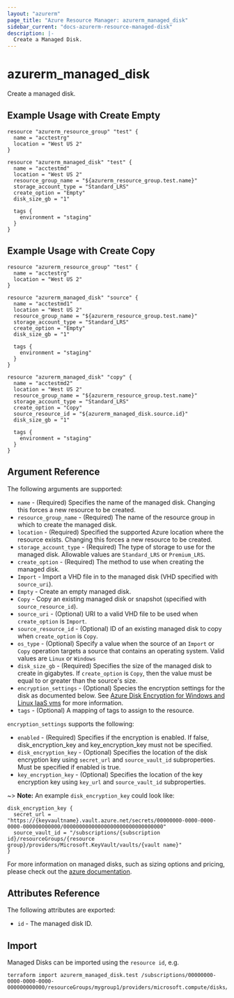 ```yaml
---
layout: "azurerm"
page_title: "Azure Resource Manager: azurerm_managed_disk"
sidebar_current: "docs-azurerm-resource-managed-disk"
description: |-
  Create a Managed Disk.
---
```


# azurerm\_managed\_disk

Create a managed disk.

## Example Usage with Create Empty

```hcl
resource "azurerm_resource_group" "test" {
  name = "acctestrg"
  location = "West US 2"
}

resource "azurerm_managed_disk" "test" {
  name = "acctestmd"
  location = "West US 2"
  resource_group_name = "${azurerm_resource_group.test.name}"
  storage_account_type = "Standard_LRS"
  create_option = "Empty"
  disk_size_gb = "1"

  tags {
    environment = "staging"
  }
}
```

## Example Usage with Create Copy

```hcl
resource "azurerm_resource_group" "test" {
  name = "acctestrg"
  location = "West US 2"
}

resource "azurerm_managed_disk" "source" {
  name = "acctestmd1"
  location = "West US 2"
  resource_group_name = "${azurerm_resource_group.test.name}"
  storage_account_type = "Standard_LRS"
  create_option = "Empty"
  disk_size_gb = "1"

  tags {
    environment = "staging"
  }
}

resource "azurerm_managed_disk" "copy" {
  name = "acctestmd2"
  location = "West US 2"
  resource_group_name = "${azurerm_resource_group.test.name}"
  storage_account_type = "Standard_LRS"
  create_option = "Copy"
  source_resource_id = "${azurerm_managed_disk.source.id}"
  disk_size_gb = "1"

  tags {
    environment = "staging"
  }
}
```

## Argument Reference

The following arguments are supported:

* `name` - (Required) Specifies the name of the managed disk. Changing this forces a
    new resource to be created.
* `resource_group_name` - (Required) The name of the resource group in which to create
    the managed disk.
* `location` - (Required) Specified the supported Azure location where the resource exists.
    Changing this forces a new resource to be created.
* `storage_account_type` - (Required) The type of storage to use for the managed disk.
    Allowable values are `Standard_LRS` or `Premium_LRS`.
* `create_option` - (Required) The method to use when creating the managed disk.
 * `Import` - Import a VHD file in to the managed disk (VHD specified with `source_uri`).
 * `Empty` - Create an empty managed disk.
 * `Copy` - Copy an existing managed disk or snapshot (specified with `source_resource_id`).
* `source_uri` - (Optional) URI to a valid VHD file to be used when `create_option` is `Import`.
* `source_resource_id` - (Optional) ID of an existing managed disk to copy when `create_option` is `Copy`.
* `os_type` - (Optional) Specify a value when the source of an `Import` or `Copy`
    operation targets a source that contains an operating system. Valid values are `Linux` or `Windows`
* `disk_size_gb` - (Required) Specifies the size of the managed disk to create in gigabytes.
    If `create_option` is `Copy`, then the value must be equal to or greater than the source's size.
* `encryption_settings` - (Optional) Species the encryption settings for the disk as documented below. 
See [Azure Disk Encryption for Windows and Linux IaaS vms](https://docs.microsoft.com/en-us/azure/security/azure-security-disk-encryption) 
for more information.
* `tags` - (Optional) A mapping of tags to assign to the resource.

`encryption_settings` supports the following:

* `enabled` - (Required) Specifies if the encryption is enabled. If false, disk_encryption_key and key_encryption_key must not be specified.
* `disk_encryption_key` - (Optional) Specifies the location of the disk encryption key using `secret_url` and `source_vault_id` subproperties. Must be specified if enabled is true.
* `key_encryption_key` - (Optional) Specifies the location of the key encryption key using `key_url` and `source_vault_id` subproperties.

~> **Note:** An example `disk_encryption_key` could look like:
```hcl
disk_encryption_key {
  secret_url = "https://{keyvaultname}.vault.azure.net/secrets/00000000-0000-0000-0000-000000000000/00000000000000000000000000000000"
  source_vault_id = "/subscriptions/{subscription id}/resourceGroups/{resource group}/providers/Microsoft.KeyVault/vaults/{vault name}"
}
```

For more information on managed disks, such as sizing options and pricing, please check out the
[azure documentation](https://docs.microsoft.com/en-us/azure/storage/storage-managed-disks-overview).

## Attributes Reference

The following attributes are exported:

* `id` - The managed disk ID.

## Import

Managed Disks can be imported using the `resource id`, e.g.

```
terraform import azurerm_managed_disk.test /subscriptions/00000000-0000-0000-0000-000000000000/resourceGroups/mygroup1/providers/microsoft.compute/disks/manageddisk1
```
